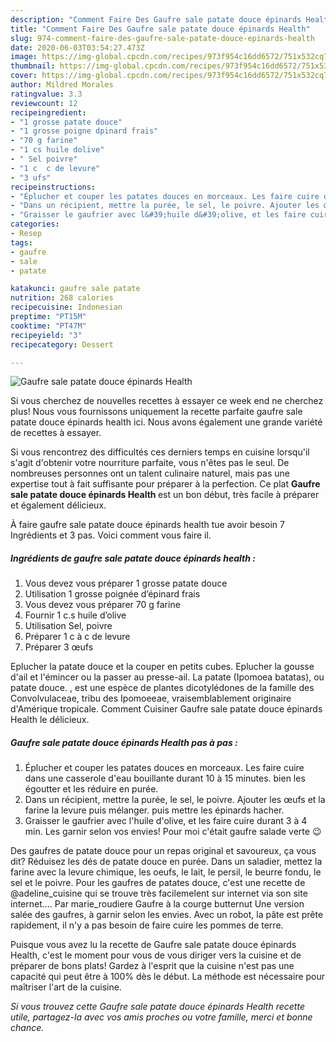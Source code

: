 ```yaml
---
description: "Comment Faire Des Gaufre sale patate douce épinards Health"
title: "Comment Faire Des Gaufre sale patate douce épinards Health"
slug: 974-comment-faire-des-gaufre-sale-patate-douce-epinards-health
date: 2020-06-03T03:54:27.473Z
image: https://img-global.cpcdn.com/recipes/973f954c16dd6572/751x532cq70/gaufre-sale-patate-douce-epinards-health-photo-principale-de-la-recette.jpg
thumbnail: https://img-global.cpcdn.com/recipes/973f954c16dd6572/751x532cq70/gaufre-sale-patate-douce-epinards-health-photo-principale-de-la-recette.jpg
cover: https://img-global.cpcdn.com/recipes/973f954c16dd6572/751x532cq70/gaufre-sale-patate-douce-epinards-health-photo-principale-de-la-recette.jpg
author: Mildred Morales
ratingvalue: 3.3
reviewcount: 12
recipeingredient:
- "1 grosse patate douce"
- "1 grosse poigne dpinard frais"
- "70 g farine"
- "1 cs huile dolive"
- " Sel poivre"
- "1 c  c de levure"
- "3 ufs"
recipeinstructions:
- "Éplucher et couper les patates douces en morceaux. Les faire cuire dans une casserole d&#39;eau bouillante durant 10 à 15 minutes. bien les égoutter et les réduire en purée."
- "Dans un récipient, mettre la purée, le sel, le poivre. Ajouter les œufs et la farine la levure puis mélanger. puis mettre les épinards hacher."
- "Graisser le gaufrier avec l&#39;huile d&#39;olive, et les faire cuire durant 3 à 4 min. Les garnir selon vos envies! Pour moi c&#39;était gaufre salade verte 😉"
categories:
- Resep
tags:
- gaufre
- sale
- patate

katakunci: gaufre sale patate 
nutrition: 268 calories
recipecuisine: Indonesian
preptime: "PT15M"
cooktime: "PT47M"
recipeyield: "3"
recipecategory: Dessert

---
```



![Gaufre sale patate douce épinards Health](https://img-global.cpcdn.com/recipes/973f954c16dd6572/751x532cq70/gaufre-sale-patate-douce-epinards-health-photo-principale-de-la-recette.jpg)

Si vous cherchez de nouvelles recettes à essayer ce week end ne cherchez plus! Nous vous fournissons uniquement la recette parfaite gaufre sale patate douce épinards health ici. Nous avons également une grande variété de recettes à essayer.

Si vous rencontrez des difficultés ces derniers temps en cuisine lorsqu'il s'agit d'obtenir votre nourriture parfaite, vous n'êtes pas le seul. De nombreuses personnes ont un talent culinaire naturel, mais pas une expertise tout à fait suffisante pour préparer à la perfection. Ce plat <strong> Gaufre sale patate douce épinards Health </strong> est un bon début, très facile à préparer et également délicieux.

<!--inarticleads1-->

À faire gaufre sale patate douce épinards health tue avoir besoin 7 Ingrédients et 3 pas. Voici comment vous faire il.

##### Ingrédients de gaufre sale patate douce épinards health :

1. Vous devez vous préparer 1 grosse patate douce
1. Utilisation 1 grosse poignée d’épinard frais
1. Vous devez vous préparer 70 g farine
1. Fournir 1 c.s huile d’olive
1. Utilisation  Sel, poivre
1. Préparer 1 c à c de levure
1. Préparer 3 œufs


Eplucher la patate douce et la couper en petits cubes. Eplucher la gousse d&#39;ail et l&#39;émincer ou la passer au presse-ail. La patate (Ipomoea batatas), ou patate douce. , est une espèce de plantes dicotylédones de la famille des Convolvulaceae, tribu des Ipomoeeae, vraisemblablement originaire d&#39;Amérique tropicale. Comment Cuisiner Gaufre sale patate douce épinards Health le délicieux. 

<!--inarticleads2-->

##### Gaufre sale patate douce épinards Health pas à pas :

1. Éplucher et couper les patates douces en morceaux. Les faire cuire dans une casserole d&#39;eau bouillante durant 10 à 15 minutes. bien les égoutter et les réduire en purée.
1. Dans un récipient, mettre la purée, le sel, le poivre. Ajouter les œufs et la farine la levure puis mélanger. puis mettre les épinards hacher.
1. Graisser le gaufrier avec l&#39;huile d&#39;olive, et les faire cuire durant 3 à 4 min. Les garnir selon vos envies! Pour moi c&#39;était gaufre salade verte 😉


Des gaufres de patate douce pour un repas original et savoureux, ça vous dit? Réduisez les dés de patate douce en purée. Dans un saladier, mettez la farine avec la levure chimique, les oeufs, le lait, le persil, le beurre fondu, le sel et le poivre. Pour les gaufres de patates douce, c&#39;est une recette de @adeline_cuisine qui se trouve très facilemelent sur internet via son site internet.… Par marie_roudiere Gaufre à la courge butternut Une version salée des gaufres, à garnir selon les envies. Avec un robot, la pâte est prête rapidement, il n&#39;y a pas besoin de faire cuire les pommes de terre. 

<!--inarticleads1-->

<p>
Puisque vous avez lu la recette de Gaufre sale patate douce épinards Health, c'est le moment pour vous de vous diriger vers la cuisine et de préparer de bons plats! Gardez à l'esprit que la cuisine n'est pas une capacité qui peut être à 100% dès le début. La méthode est nécessaire pour maîtriser l'art de la cuisine.
</p>

<p>
<i>Si vous trouvez cette Gaufre sale patate douce épinards Health recette utile, partagez-la avec vos amis proches ou votre famille, merci et bonne chance.</i>
</p>
